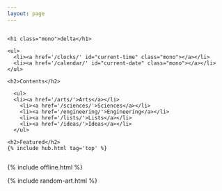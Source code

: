 ```yaml
---
layout: page
---
```



<div class="columns">

<div class="column is-6">

    <h1 class="mono">delta</h1>

    <ul>
      <li><a href='/clocks/' id="current-time" class="mono"></a></li>
      <li><a href='/calendar/' id="current-date" class="mono"></a></li>
    </ul>

    <h2>Contents</h2>

      <ul>
      <li><a href='/arts/'>Arts</a></li>
        <li><a href='/sciences/'>Sciences</a></li>
        <li><a href='/engineering/'>Engineering</a></li>
        <li><a href='/lists/'>Lists</a></li>
        <li><a href='/ideas/'>Ideas</a></li>
      </ul>

    <h2>Featured</h2>
    {% include hub.html tag='top' %}

  </div>

</div>



{% include offline.html  %}

{% include random-art.html %}

<script src="/assets/js/moment.min.js"></script>
<script src="/assets/js/datetime.js"></script>


<script>
  show_date_and_time();
</script>

